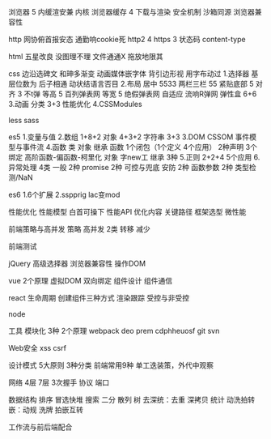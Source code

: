 浏览器 5 内缓渲安兼
内核
浏览器缓存 4
下载与渲染
安全机制 沙箱同源
浏览器兼容性

http
网协俯首报安态
通勤响cookie死
http2 4
https 3
状态码
content-type

html
五星改良 没图理不理 文件通通X 拖放地限其


css
边沿选碑文 和珅多渐变 动画媒体嵌字体
背引边形视 用字布动过
1.选择器
基层位数为 后子相通
动状结语言否目
2.布局
居中 5533
两栏三栏 55
紧贴底部 5
对齐 3 不t弹
等高 5 百列弹表网
等宽 5 绝假弹表网
自适应 流响R弹网
弹性盒 6+6
3.动画
分类 3+3
性能优化
4.CSSModules

less 
sass


es5
1.变量与值
2.数组 1+8+2
对象 4+3+2
字符串 3+3
3.DOM CSSOM 事件模型与事件流
4.函数 类 对象 继承
函数 1个闭包（1个定义 4个应用） 2种声明 3个绑定 高阶函数-偏函数-柯里化
对象 字new工
继承 3种
5.正则 2+2+4 5个应用
6.异常处理 4类
一般 2种
promise 2种 可控与兜底
安防 2种
函数参数 2种 类型检测/NaN


es6
1.6个扩展
2.sspprig lac变mod


性能优化
性能模型 白首可操下
性能API
优化内容
关键路径
框架选型
微性能


前端策略与高并发
策略
高并发 2类 转移 减少


前端测试


jQuery
高级选择器
浏览器兼容性
操作DOM


vue
2个原理 虚拟DOM 双向绑定
组件设计
组件通信


react
生命周期
创建组件三种方式
渲染跟踪
受控与非受控


node


工具
模块化
  3种 2个原理
webpack 
  deo prem 
  cdphheuosf
git svn

Web安全
xss
csrf


设计模式
5大原则 3种分类
前端常用9种 单工迭装策，外代中观察

网络
4层 7层
3次握手
协议 端口

数据结构
排序 冒选快堆
搜索 二分 散列
树
去深统：去重 深拷贝 统计
动洗拍转嵌：动规 洗牌 拍嵌互转


工作流与前后端配合